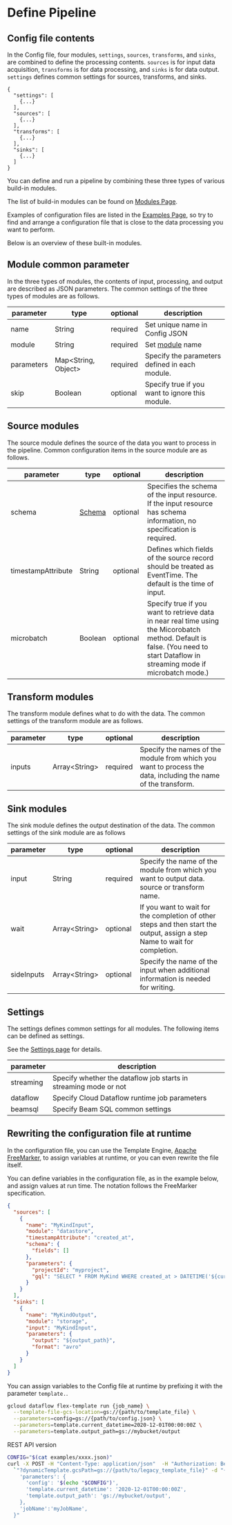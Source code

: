 # Define Pipeline

## Config file contents

In the Config file, four modules, `settings`, `sources`, `transforms`, and `sinks`, are combined to define the processing contents.
`sources` is for input data acquisition, `transforms` is for data processing, and `sinks` is for data output.
`settings` defines common settings for sources, transforms, and sinks.

```JSON:config
{
  "settings": [
    {...}
  ],
  "sources": [
    {...}
  ],
  "transforms": [
    {...}
  ],
  "sinks": [
    {...}
  ]
}
```

You can define and run a pipeline by combining these three types of various build-in modules.

The list of build-in modules can be found on [Modules Page](module/README.md).

Examples of configuration files are listed in the [Examples Page](../../examples/README.md), so try to find and arrange a configuration file that is close to the data processing you want to perform.

Below is an overview of these built-in modules.

## Module common parameter

In the three types of modules, the contents of input, processing, and output are described as JSON parameters.
The common settings of the three types of modules are as follows.

| parameter  | type                 | optional | description                                     |
|------------|----------------------|----------|-------------------------------------------------|
| name       | String               | required | Set unique name in Config JSON                  |
| module     | String               | required | Set [module](module/README.md) name             |
| parameters | Map<String, Object\> | required | Specify the parameters defined in each module.  |
| skip       | Boolean              | optional | Specify true if you want to ignore this module. |


## Source modules

The source module defines the source of the data you want to process in the pipeline.
Common configuration items in the source module are as follows.

| parameter          | type                              | optional | description                                                                                                                                                                    |
|--------------------|-----------------------------------|----------|--------------------------------------------------------------------------------------------------------------------------------------------------------------------------------|
| schema             | [Schema](module/source/SCHEMA.md) | optional | Specifies the schema of the input resource. If the input resource has schema information, no specification is required.                                                        |
| timestampAttribute | String                            | optional | Defines which fields of the source record should be treated as EventTime. The default is the time of input.                                                                    |
| microbatch         | Boolean                           | optional | Specify true if you want to retrieve data in near real time using the Micorobatch method. Default is false. (You need to start Dataflow in streaming mode if microbatch mode.) |


## Transform modules

The transform module defines what to do with the data.
The common settings of the transform module are as follows.

| parameter | type           | optional | description                                                                                                   |
|-----------|----------------|----------|---------------------------------------------------------------------------------------------------------------|
| inputs    | Array<String\> | required | Specify the names of the module from which you want to process the data, including the name of the transform. |


## Sink modules

The sink module defines the output destination of the data.
The common settings of the sink module are as follows

| parameter  | type           | optional | description                                                                                                                 |
|------------|----------------|----------|-----------------------------------------------------------------------------------------------------------------------------|
| input      | String         | required | Specify the name of the module from which you want to output data. source or transform name.                                |
| wait       | Array<String\> | optional | If you want to wait for the completion of other steps and then start the output, assign a step Name to wait for completion. |
| sideInputs | Array<String\> | optional | Specify the name of the input when additional information is needed for writing.                                            |

## Settings

The settings defines common settings for all modules.
The following items can be defined as settings.

See the [Settings page](module/setting/README.md) for details.

| parameter | description                                                      |
|-----------|------------------------------------------------------------------|
| streaming | Specify whether the dataflow job starts in streaming mode or not |
| dataflow  | Specify Cloud Dataflow runtime job parameters                    |
| beamsql   | Specify Beam SQL common settings                                 |


## Rewriting the configuration file at runtime

In the configuration file, you can use the Template Engine, [Apache FreeMarker](https://freemarker.apache.org/), to assign variables at runtime, or you can even rewrite the file itself.

You can define variables in the configuration file, as in the example below, and assign values at run time.
The notation follows the FreeMarker specification.

```JSON
{
  "sources": [
    {
      "name": "MyKindInput",
      "module": "datastore",
      "timestampAttribute": "created_at",
      "schema": {
        "fields": []
      },
      "parameters": {
        "projectId": "myproject",
        "gql": "SELECT * FROM MyKind WHERE created_at > DATETIME('${current_datetime}')"
      }
    }
  ],
  "sinks": [
    {
      "name": "MyKindOutput",
      "module": "storage",
      "input": "MyKindInput",
      "parameters": {
        "output": "${output_path}",
        "format": "avro"
      }
    }
  ]
}
```

You can assign variables to the Config file at runtime by prefixing it with the parameter `template.`.

```sh
gcloud dataflow flex-template run {job_name} \
  --template-file-gcs-location=gs://{path/to/template_file} \
  --parameters=config=gs://{path/to/config.json} \
  --parameters=template.current_datetime=2020-12-01T00:00:00Z \
  --parameters=template.output_path=gs://mybucket/output
```

REST API version

```sh
CONFIG="$(cat examples/xxxx.json)"
curl -X POST -H "Content-Type: application/json"  -H "Authorization: Bearer $(gcloud auth print-access-token)" "https://dataflow.googleapis.com/v1b3/projects/${PROJECT_ID}/locations/${REGION}/templates:launch"`
  `"?dynamicTemplate.gcsPath=gs://{path/to/legacy_template_file}" -d "{
    'parameters': {
      'config': '$(echo "$CONFIG")',
      'template.current_datetime': '2020-12-01T00:00:00Z',
      'template.output_path': 'gs://mybucket/output',
    },
    'jobName':'myJobName',
  }"
```